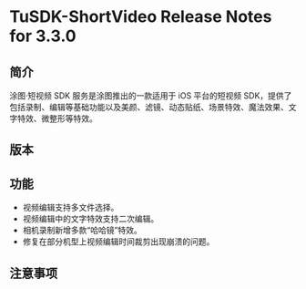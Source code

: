 # TuSDK-ShortVideo Release Notes for 3.3.0
## 简介


涂图·短视频 SDK 服务是涂图推出的一款适用于 iOS 平台的短视频 SDK，提供了包括录制、编辑等基础功能以及美颜、滤镜、动态贴纸、场景特效、魔法效果、文字特效、微整形等特效。


## 版本



## 功能

* 视频编辑支持多文件选择。
* 视频编辑中的文字特效支持二次编辑。
* 相机录制新增多款“哈哈镜”特效。
* 修复在部分机型上视频编辑时间裁剪出现崩溃的问题。


## 注意事项

